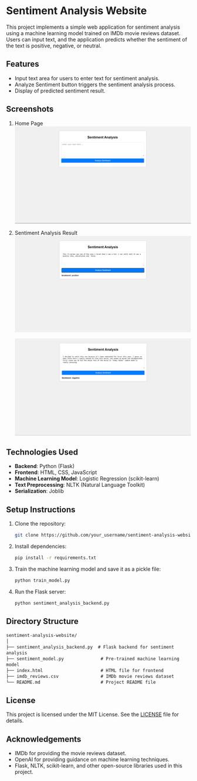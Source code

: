 # Sentiment Analysis Website

This project implements a simple web application for sentiment analysis using a machine learning model trained on IMDb movie reviews dataset. Users can input text, and the application predicts whether the sentiment of the text is positive, negative, or neutral.

## Features

- Input text area for users to enter text for sentiment analysis.
- Analyze Sentiment button triggers the sentiment analysis process.
- Display of predicted sentiment result.

## Screenshots

1. Home Page
   ![Home Page](/screenshots/homepage.png)

2. Sentiment Analysis Result
   ![Sentiment Analysis](/screenshots/positive_review.png)

   
   ![Sentiment Analysis](/screenshots/negative_review.png)
   
## Technologies Used

- **Backend**: Python (Flask)
- **Frontend**: HTML, CSS, JavaScript
- **Machine Learning Model**: Logistic Regression (scikit-learn)
- **Text Preprocessing**: NLTK (Natural Language Toolkit)
- **Serialization**: Joblib

## Setup Instructions

1. Clone the repository:

   ```bash
   git clone https://github.com/your_username/sentiment-analysis-website.git
   ```

2. Install dependencies:

   ```bash
   pip install -r requirements.txt
   ```

3. Train the machine learning model and save it as a pickle file:

   ```bash
   python train_model.py
   ```

4. Run the Flask server:

   ```bash
   python sentiment_analysis_backend.py
   ```

## Directory Structure

```
sentiment-analysis-website/
│
├── sentiment_analysis_backend.py  # Flask backend for sentiment analysis
├── sentiment_model.py              # Pre-trained machine learning model
├── index.html                      # HTML file for frontend
├── imdb_reviews.csv                # IMDb movie reviews dataset
└── README.md                       # Project README file
```

## License

This project is licensed under the MIT License. See the [LICENSE](LICENSE) file for details.

## Acknowledgements

- IMDb for providing the movie reviews dataset.
- OpenAI for providing guidance on machine learning techniques.
- Flask, NLTK, scikit-learn, and other open-source libraries used in this project.
